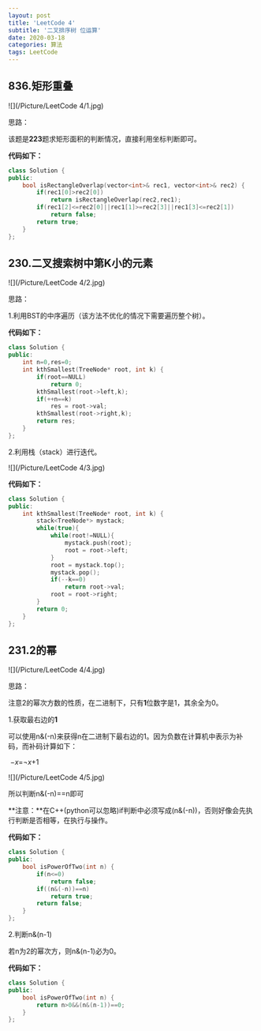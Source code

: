```yaml
---
layout: post
title: 'LeetCode 4'
subtitle: '二叉排序树 位运算'
date: 2020-03-18
categories: 算法
tags: LeetCode
---
```


## 836.矩形重叠

![](/Picture/LeetCode 4/1.jpg)

思路：

该题是**223**题求矩形面积的判断情况，直接利用坐标判断即可。

**代码如下：**

```c++
class Solution {
public:
    bool isRectangleOverlap(vector<int>& rec1, vector<int>& rec2) {
    	if(rec1[0]>rec2[0])
    		return isRectangleOverlap(rec2,rec1);
    	if(rec1[2]<=rec2[0]||rec1[1]>=rec2[3]||rec1[3]<=rec2[1])
    		return false;
    	return true;
    }
};
```

## 230.二叉搜索树中第K小的元素

![](/Picture/LeetCode 4/2.jpg)

思路：

1.利用BST的中序遍历（该方法不优化的情况下需要遍历整个树）。

**代码如下：**

```c++
class Solution {
public:
	int n=0,res=0;
    int kthSmallest(TreeNode* root, int k) {
    	if(root==NULL)
    		return 0;
    	kthSmallest(root->left,k);
    	if(++n==k)
    		res = root->val;
    	kthSmallest(root->right,k);
    	return res;
    }
};
```

2.利用栈（stack）进行迭代。

![](/Picture/LeetCode 4/3.jpg)

**代码如下：**

```c++
class Solution {
public:
    int kthSmallest(TreeNode* root, int k) {
    	stack<TreeNode*> mystack;
    	while(true){
    		while(root!=NULL){
    			mystack.push(root);
    			root = root->left;
    		}
    		root = mystack.top();
    		mystack.pop();
    		if(--k==0)
    			return root->val;
    		root = root->right;
    	}
    	return 0;
    }
};
```

## 231.2的幂

![](/Picture/LeetCode 4/4.jpg)

思路：

注意2的幂次方数的性质，在二进制下，只有**1**位数字是1，其余全为0。

1.获取最右边的**1**

可以使用n&(-n)来获得n在二进制下最右边的1。因为负数在计算机中表示为补码，而补码计算如下：

​																			−*x*=¬*x*+1

![](/Picture/LeetCode 4/5.jpg)

所以判断n&(-n)==n即可

**注意：**在C++(python可以忽略)if判断中必须写成(n&(-n))，否则好像会先执行判断是否相等，在执行与操作。

**代码如下：**

```c++
class Solution {
public:
    bool isPowerOfTwo(int n) {
    	if(n<=0)
    		return false;
    	if((n&(-n))==n)
    		return true;
    	return false;
    }
};
```

2.判断n&(n-1)

若n为2的幂次方，则n&(n-1)必为0。

**代码如下：**

```c++
class Solution {
public:
    bool isPowerOfTwo(int n) {
    	return n>0&&(n&(n-1))==0;
    }
};
```

